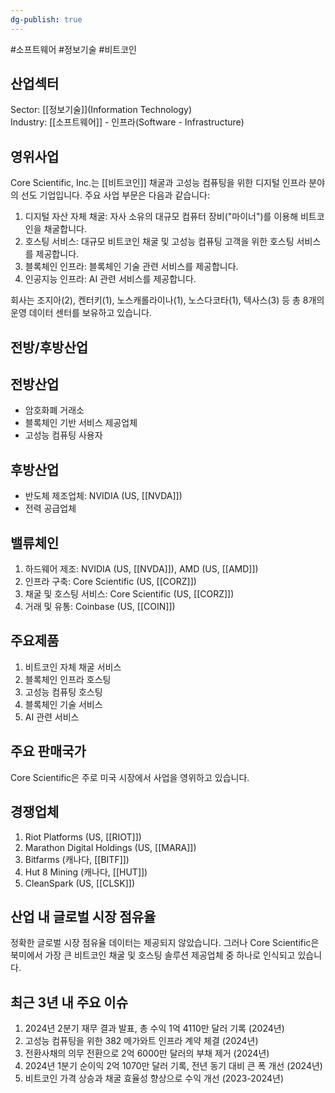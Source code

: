 ```yaml
---
dg-publish: true
---
```

#소프트웨어 #정보기술 #비트코인
## 산업섹터

Sector: [[정보기술]](Information Technology)  
Industry: [[소프트웨어]] - 인프라(Software - Infrastructure)

## 영위사업

Core Scientific, Inc.는 [[비트코인]] 채굴과 고성능 컴퓨팅을 위한 디지털 인프라 분야의 선도 기업입니다. 주요 사업 부문은 다음과 같습니다:

1. 디지털 자산 자체 채굴: 자사 소유의 대규모 컴퓨터 장비("마이너")를 이용해 비트코인을 채굴합니다.
2. 호스팅 서비스: 대규모 비트코인 채굴 및 고성능 컴퓨팅 고객을 위한 호스팅 서비스를 제공합니다.
3. 블록체인 인프라: 블록체인 기술 관련 서비스를 제공합니다.
4. 인공지능 인프라: AI 관련 서비스를 제공합니다.

회사는 조지아(2), 켄터키(1), 노스캐롤라이나(1), 노스다코타(1), 텍사스(3) 등 총 8개의 운영 데이터 센터를 보유하고 있습니다.

## 전방/후방산업

## 전방산업

- 암호화폐 거래소
- 블록체인 기반 서비스 제공업체
- 고성능 컴퓨팅 사용자

## 후방산업

- 반도체 제조업체: NVIDIA (US, [[NVDA]])
- 전력 공급업체

## 밸류체인

1. 하드웨어 제조: NVIDIA (US, [[NVDA]]), AMD (US, [[AMD]])
2. 인프라 구축: Core Scientific (US, [[CORZ]])
3. 채굴 및 호스팅 서비스: Core Scientific (US, [[CORZ]])
4. 거래 및 유통: Coinbase (US, [[COIN]])

## 주요제품

1. 비트코인 자체 채굴 서비스
2. 블록체인 인프라 호스팅
3. 고성능 컴퓨팅 호스팅
4. 블록체인 기술 서비스
5. AI 관련 서비스

## 주요 판매국가

Core Scientific은 주로 미국 시장에서 사업을 영위하고 있습니다.

## 경쟁업체

1. Riot Platforms (US, [[RIOT]])
2. Marathon Digital Holdings (US, [[MARA]])
3. Bitfarms (캐나다, [[BITF]])
4. Hut 8 Mining (캐나다, [[HUT]])
5. CleanSpark (US, [[CLSK]])

## 산업 내 글로벌 시장 점유율

정확한 글로벌 시장 점유율 데이터는 제공되지 않았습니다. 그러나 Core Scientific은 북미에서 가장 큰 비트코인 채굴 및 호스팅 솔루션 제공업체 중 하나로 인식되고 있습니다.

## 최근 3년 내 주요 이슈

1. 2024년 2분기 재무 결과 발표, 총 수익 1억 4110만 달러 기록 (2024년)
2. 고성능 컴퓨팅을 위한 382 메가와트 인프라 계약 체결 (2024년)
3. 전환사채의 의무 전환으로 2억 6000만 달러의 부채 제거 (2024년)
4. 2024년 1분기 순이익 2억 1070만 달러 기록, 전년 동기 대비 큰 폭 개선 (2024년)
5. 비트코인 가격 상승과 채굴 효율성 향상으로 수익 개선 (2023-2024년)